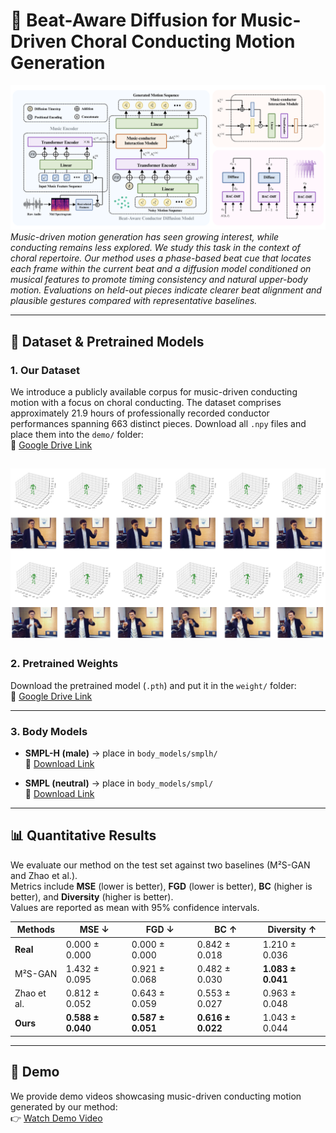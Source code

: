 # 🎼 Beat-Aware Diffusion for Music-Driven Choral Conducting Motion Generation

![teaser](fig/model.png)  
*Music-driven motion generation has seen growing interest, while conducting remains less explored. We study this task in the context of choral repertoire. Our method uses a phase-based beat cue that locates each frame within the current beat and a diffusion model conditioned on musical features to promote timing consistency and natural upper-body motion. Evaluations on held-out pieces indicate clearer beat alignment and plausible gestures compared with representative baselines.*  

---

## 📂 Dataset & Pretrained Models

### 1. Our Dataset  
We introduce a publicly available corpus for music-driven conducting motion with a focus on choral conducting. The dataset comprises approximately 21.9 hours of professionally recorded conductor performances spanning 663 distinct pieces.
Download all `.npy` files and place them into the `demo/` folder:  
🔗 [Google Drive Link](https://drive.google.com/drive/folders/1x-oST6VXu-AKbwYFuMaPwcB28GCe0rOg?usp=sharing)

![teaser](fig/dataset.png) 
---

### 2. Pretrained Weights  
Download the pretrained model (`.pth`) and put it in the `weight/` folder:  
🔗 [Google Drive Link](https://drive.google.com/file/d/1vTD9s6JJV9mT7WieeuiGyGrNK6AX0d4l/view?usp=sharing)

---

### 3. Body Models  

- **SMPL-H (male)** → place in `body_models/smplh/`  
  🔗 [Download Link](https://drive.google.com/file/d/1hMDRkFnSqTQTokeKdojEA38FbsvaQEQi/view?usp=sharing)

- **SMPL (neutral)** → place in `body_models/smpl/`  
  🔗 [Download Link](https://drive.google.com/file/d/1jp3ZquJxN9944JwAq9a7c00jbE12WKH0/view?usp=sharing)

---

## 📊 Quantitative Results  

We evaluate our method on the test set against two baselines (M²S-GAN and Zhao et al.).  
Metrics include **MSE** (lower is better), **FGD** (lower is better), **BC** (higher is better), and **Diversity** (higher is better).  
Values are reported as mean with 95% confidence intervals.  

| Methods    | MSE ↓            | FGD ↓            | BC ↑             | Diversity ↑       |
|------------|------------------|------------------|------------------|------------------|
| **Real**   | 0.000 ± 0.000    | 0.000 ± 0.000    | 0.842 ± 0.018    | 1.210 ± 0.036    |
| M²S-GAN    | 1.432 ± 0.095    | 0.921 ± 0.068    | 0.482 ± 0.030    | **1.083 ± 0.041** |
| Zhao et al.| 0.812 ± 0.052    | 0.643 ± 0.059    | 0.553 ± 0.027    | 0.963 ± 0.048    |
| **Ours**   | **0.588 ± 0.040**| **0.587 ± 0.051**| **0.616 ± 0.022**| 1.043 ± 0.044    |

---

## 🎥 Demo  

We provide demo videos showcasing music-driven conducting motion generated by our method:  
👉 [Watch Demo Video](https://drive.google.com/file/d/1mlAUcpSJHFO3OIr7eIaGYTZVlmoE3jMj/view?usp=sharing)




